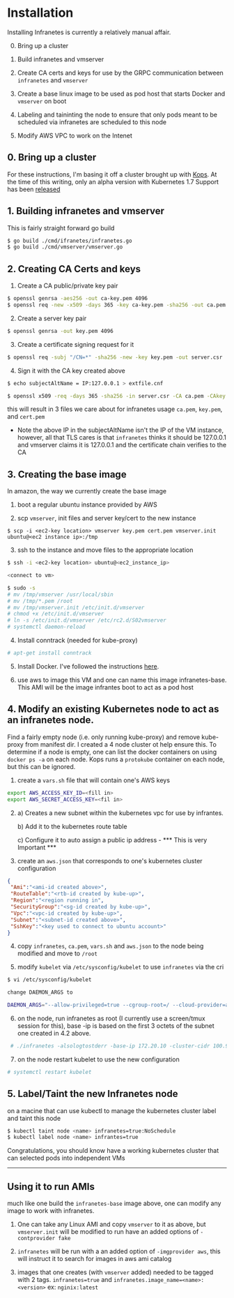 # Installation

Installing Infranetes is currently a relatively manual affair.  

0. Bring up a cluster

1. Build infranetes and vmserver

2. Create CA certs and keys for use by the GRPC communication between `infranetes` and `vmserver` 

3. Create a base linux image to be used as pod host that starts Docker and `vmserver` on boot
 
4. Labeling and taininting the node to ensure that only pods meant to be scheduled via infranetes are scheduled to this node

5. Modify AWS VPC to work on the Intenet

## 0. Bring up a cluster

For these instructions, I'm basing it off a cluster brought up with [Kops](https://kubernetes.io/docs/getting-started-guides/kops/).
At the time of this writing, only an alpha version with Kubernetes 1.7 Support has been [released](https://github.com/kubernetes/kops/releases/download/1.7.0-alpha.1/kops-linux-amd64)

## 1. Building infranetes and vmserver

 This is fairly straight forward go build
    
 ```bash
 $ go build ./cmd/ifranetes/infranetes.go
 $ go build ./cmd/vmserver/vmserver.go
 ```

## 2. Creating CA Certs and keys

1. Create a CA public/private key pair

 ```bash
 $ openssl genrsa -aes256 -out ca-key.pem 4096
 $ openssl req -new -x509 -days 365 -key ca-key.pem -sha256 -out ca.pem
 ```

2. Create a server key pair 
 
 ```bash
 $ openssl genrsa -out key.pem 4096
 ```

3. Create a certificate signing request for it

 ```bash
 $ openssl req -subj "/CN=*" -sha256 -new -key key.pem -out server.csr
 ```

4. Sign it with the CA key created above

 ```bash
 $ echo subjectAltName = IP:127.0.0.1 > extfile.cnf

 $ openssl x509 -req -days 365 -sha256 -in server.csr -CA ca.pem -CAkey ca-key.pem -CAcreateserial -out cert.pem -extfile extfile.cnf
 ```
 this will result in 3 files we care about for infranetes usage `ca.pem`, `key.pem`, and `cert.pem`

 * Note the above IP in the subjectAltName isn't the IP of the VM instance, however, all that TLS cares is that `infranetes` thinks it should be 127.0.0.1 and vmserver claims it is 127.0.0.1 and the certificate chain verifies to the CA 

## 3. Creating the base image

In amazon, the way we currently create the base image  

1. boot a regular ubuntu instance provided by AWS

2. scp `vmserver`, init files and server key/cert to the new instance

 `$ scp -i <ec2-key location> vmserver key.pem cert.pem vmserver.init ubuntu@<ec2 instance ip>:/tmp`

3. ssh to the instance and move files to the appropriate location

 ```bash
 $ ssh -i <ec2-key location> ubuntu@<ec2_instance_ip>

 <connect to vm>

 $ sudo -s
 # mv /tmp/vmserver /usr/local/sbin
 # mv /tmp/*.pem /root
 # mv /tmp/vmserver.init /etc/init.d/vmserver
 # chmod +x /etc/init.d/vmserver
 # ln -s /etc/init.d/vmserver /etc/rc2.d/S02vmserver
 # systemctl daemon-reload
 ```
 
4. Install conntrack (needed for kube-proxy)

```bash
# apt-get install conntrack
```

5. Install Docker.  I've followed the instructions [here](https://docs.docker.com/engine/installation/linux/docker-ce/ubuntu/).

6. use aws to image this VM and one can name this image infranetes-base.  This AMI will be the image infrantes boot to act as a pod host

## 4. Modify an existing Kubernetes node to act as an infranetes node.

Find a fairly empty node (i.e. only running kube-proxy) and remove kube-proxy from manifest dir.  I created a 4 node cluster ot help ensure this.
To determine if a node is empty, one can list the docker containers on using `docker ps -a` on each node.  Kops runs a `protokube` container on each node, but this can be ignored.
 
1. create a `vars.sh` file that will contain one's AWS keys

 ```bash
 export AWS_ACCESS_KEY_ID=<fill in>
 export AWS_SECRET_ACCESS_KEY=<fil in>
 ```
 
2. a) Creates a new subnet within the kubernetes vpc for use by infrantes.

   b) Add it to the kubernetes route table
    
   c) Configure it to auto assign a public ip address - *** This is very Important *** 

3. create an `aws.json` that corresponds to one's kubernetes cluster configuration

 ```json
 {
  "Ami":"<ami-id created above>",
  "RouteTable":"<rtb-id created by kube-up>",
  "Region":"<region running in",
  "SecurityGroup":"<sg-id created by kube-up>",
  "Vpc":"<vpc-id created by kube-up>",
  "Subnet":"<subnet-id created above>",
  "SshKey":"<key used to connect to ubuntu account>"
 }
 ```

4. copy `infranetes`, `ca.pem`, `vars.sh` and `aws.json` to the node being modified and move to `/root`

5. modify `kubelet` via `/etc/sysconfig/kubelet` to use `infranetes` via the cri
  
 ```bash
 $ vi /etc/sysconfig/kubelet

 change DAEMON_ARGS to
 
 DAEMON_ARGS="--allow-privileged=true --cgroup-root=/ --cloud-provider=aws --cluster-dns=100.64.0.10 --cluster-domain=cluster.local --enable-debugging-handlers=true --eviction-hard=memory.available<100Mi,nodefs.available<10%,nodefs.inodesFree<5%,imagefs.available<10%,imagefs.inodesFree<5% --hostname-override=ip-172-20-60-171.ec2.internal --kubeconfig=/var/lib/kubelet/kubeconfig --network-plugin=kubenet --node-labels=kubernetes.io/role=node,node-role.kubernetes.io/node= --non-masquerade-cidr=100.64.0.0/10 --pod-manifest-path=/etc/kubernetes/manifests --register-schedulable=true --require-kubeconfig=true --v=2 --container-runtime=remote --container-runtime-endpoint=/tmp/infra.sock"
 ```

6. on the node, run infranetes as root (I currently use a screen/tmux session for this), base -ip is based on the first 3 octets of the subnet one created in 4.2 above. 

```bash
 # ./infranetes -alsologtostderr -base-ip 172.20.10 -cluster-cidr 100.96.0.0/11 -listen /tmp/infra.sock -podprovider aws -master-ip api.internal.useast1.k8s.yucs.org
```
 
7. on the node restart kubelet to use the new configuration

 ```bash
 # systemctl restart kubelet
 ```

## 5. Label/Taint the new Infranetes node

on a macine that can use kubectl to manage the kubernetes cluster label and taint this node

 ```bash
 $ kubectl taint node <name> infranetes=true:NoSchedule
 $ kubectl label node <name> infrantes=true
 ```

Congratulations, you should know have a working kubernetes cluster that can selected pods into independent VMs

---

## Using it to run AMIs

much like one build the `infranetes-base` image above, one can modify any image to work with infranetes.

1. One can take any Linux AMI and copy `vmserver` to it as above, but `vmserver.init` will be modified to run have an added options of `-contprovider fake`

2. `infranetes` will be run with a an added option of `-imgprovider aws`, this will instruct it to search for images in aws ami catalog

3. images that one creates (with `vmserver` added) needed to be tagged with 2 tags.  `infranetes=true` and `infranetes.image_name=<name>:<version>` ex: `nginix:latest` 
